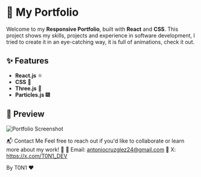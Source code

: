 # 🚀 My Portfolio

Welcome to my **Responsive Portfolio**, built with **React** and **CSS**. This project shows my skills, projects and experience in software development, 
I tried to create it in an eye-catching way, it is full of animations, check it out.

## ✨ Features
- **React.js** ⚛️  
- **CSS** 🎨  
- **Three.js** 🌌  
- **Particles.js** 🎆  

## 📸 Preview
![Portfolio Screenshot](https://res.cloudinary.com/dmfs1od9n/image/upload/v1741632352/Portfolio_kyesre.png)

📬 Contact Me
Feel free to reach out if you'd like to collaborate or learn more about my work! 🤝
📧 Email: antoniocruzglez24@gmail.com
💼 X: https://x.com/T0N1_DEV

By T0N1 ❤️ 
